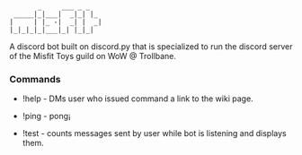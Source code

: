 ```
                       
       _     ___ _ _   
 _____|_|___|  _|_| |_ 
|     | |_ -|  _| |  _|
|_|_|_|_|___|_| |_|_| 

```

A discord bot built on discord.py that is specialized to run the discord server of the Misfit Toys guild on WoW @ Trollbane.

### Commands

* !help - DMs user who issued command a link to the wiki page.
* !ping - pong¡

* !test - counts messages sent by user while bot is listening and displays them.



